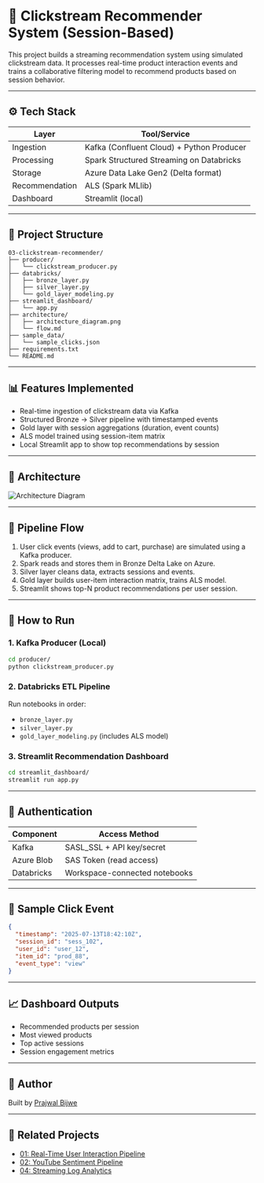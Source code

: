 # 🧠 Clickstream Recommender System (Session-Based)

This project builds a streaming recommendation system using simulated clickstream data. It processes real-time product interaction events and trains a collaborative filtering model to recommend products based on session behavior.

---

## ⚙️ Tech Stack

| Layer         | Tool/Service                             |
|---------------|------------------------------------------|
| Ingestion     | Kafka (Confluent Cloud) + Python Producer |
| Processing    | Spark Structured Streaming on Databricks |
| Storage       | Azure Data Lake Gen2 (Delta format)      |
| Recommendation| ALS (Spark MLlib)                        |
| Dashboard     | Streamlit (local)                        |

---

## 🧱 Project Structure

```
03-clickstream-recommender/
├── producer/
│   └── clickstream_producer.py
├── databricks/
│   ├── bronze_layer.py
│   ├── silver_layer.py
│   └── gold_layer_modeling.py
├── streamlit_dashboard/
│   └── app.py
├── architecture/
│   ├── architecture_diagram.png
│   └── flow.md
├── sample_data/
│   └── sample_clicks.json
├── requirements.txt
└── README.md
```

---

## 📊 Features Implemented

- Real-time ingestion of clickstream data via Kafka
- Structured Bronze → Silver pipeline with timestamped events
- Gold layer with session aggregations (duration, event counts)
- ALS model trained using session-item matrix
- Local Streamlit app to show top recommendations by session

---

## 🧭 Architecture

![Architecture Diagram](architecture/architecture_diagram.png)

---

## 🔄 Pipeline Flow

1. User click events (views, add to cart, purchase) are simulated using a Kafka producer.
2. Spark reads and stores them in Bronze Delta Lake on Azure.
3. Silver layer cleans data, extracts sessions and events.
4. Gold layer builds user-item interaction matrix, trains ALS model.
5. Streamlit shows top-N product recommendations per user session.

---

## 🧪 How to Run

### 1. Kafka Producer (Local)

```bash
cd producer/
python clickstream_producer.py
```

### 2. Databricks ETL Pipeline

Run notebooks in order:
- `bronze_layer.py`
- `silver_layer.py`
- `gold_layer_modeling.py` (includes ALS model)

### 3. Streamlit Recommendation Dashboard

```bash
cd streamlit_dashboard/
streamlit run app.py
```

---

## 🔐 Authentication

| Component   | Access Method           |
|------------|--------------------------|
| Kafka       | SASL_SSL + API key/secret |
| Azure Blob  | SAS Token (read access)  |
| Databricks  | Workspace-connected notebooks |

---

## 📌 Sample Click Event

```json
{
  "timestamp": "2025-07-13T18:42:10Z",
  "session_id": "sess_102",
  "user_id": "user_12",
  "item_id": "prod_88",
  "event_type": "view"
}
```

---

## 📈 Dashboard Outputs

- Recommended products per session
- Most viewed products
- Top active sessions
- Session engagement metrics

---

## 👤 Author

Built by [Prajwal Bijwe](https://linkedin.com/in/prajwalbijwe)

---

## 📁 Related Projects

- [01: Real-Time User Interaction Pipeline](../01-user-interaction-pipeline/)
- [02: YouTube Sentiment Pipeline](../02-youtube-sentiment-pipeline/)
- [04: Streaming Log Analytics]([../04-streaming-log-analytics/](https://github.com/prajwalbijwe/Data-Engineering-Projects/tree/main/Github%20Log%20Analytics))
